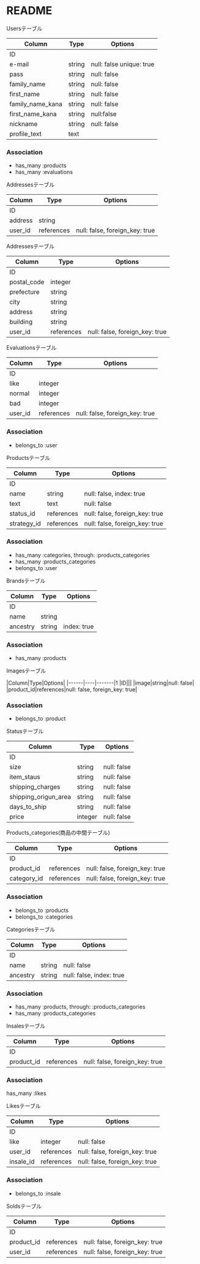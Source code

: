 # README

Usersテーブル

|Column|Type|Options|
|------|----|-------|
|ID|||
|e-mail|string|null: false unique: true|
|pass|string|null: false|
|family_name|string|null: false|
|first_name|string|null: false
|family_name_kana|string|null: false|
|first_name_kana|string|null:false|
|nickname|string|null: false|
|profile_text|text||


### Association
- has_many :products
- has_many :evaluations



Addressesテーブル

|Column|Type|Options|
|------|----|-------|
|ID|||
|address|string||
|user_id|references|null: false, foreign_key: true|



Addressesテーブル

|Column|Type|Options|
|------|----|-------|
|ID|||
|postal_code|integer||
|prefecture|string||
|city|string||
|address|string||
|building|string||
|user_id|references|null: false, foreign_key: true|



Evaluationsテーブル

|Column|Type|Options|
|------|----|-------|
|ID|||
|like|integer||
|normal|integer||
|bad|integer||
|user_id|references|null: false, foreign_key: true|

### Association
- belongs_to :user 



Productsテーブル

|Column|Type|Options|
|------|----|-------|
|ID|||
|name|string|null: false, index: true|
|text|text|null: false|
|status_id|references|null: false, foreign_key: true|
|strategy_id|references|null: false, foreign_key: true|

### Association
- has_many :categories,  through: :products_categories
- has_many :products_categories
- belongs_to :user



Brandsテーブル

|Column|Type|Options|
|------|----|-------|
|​ID|||
|name|string||
|ancestry|string|index: true|

### Association
- has_many :products



Imagesテーブル

|Column|Type|Options|
|------|----|-------|1
|ID|||
|image|string|null: false|
|product_id|references|null: false, foreign_key: true|

### Association
- belongs_to :product


Statusテーブル

|Column|Type|Options|
|------|----|-------|
|ID|||
|size|string|null: false|
|item_staus|string|null: false|
|shipping_charges|string|null: false|
|shipping_origun_area|string|null: false|
|days_to_ship|string|null: false|
|price|integer|null: false|




Products_categories(商品の中間テーブル)

|Column|Type|Options|
|------|----|-------|
|ID|||
|product_id|references|null: false, foreign_key: true|
|category_id|references|null: false, foreign_key: true|

### Association
- belongs_to :products
- belongs_to :categories



Categoriesテーブル

|Column|Type|Options|
|------|----|-------|
|ID|||
|name|string|null: false|
|ancestry|string|null: false, index: true|

### Association
- has_many :products,  through: :products_categories
- has_many :products_categories



Insalesテーブル

|Column|Type|Options|
|------|----|-------|
|ID|||
|product_id|references|null: false, foreign_key: true|

### Association
has_many :likes



Likesテーブル

|Column|Type|Options|
|------|----|-------|
|ID|||
|like|integer|null: false|
|user_id|references|null: false, foreign_key: true|
|insale_id|references|null: false, foreign_key: true|

### Association
- belongs_to :insale



Soldsテーブル

|Column|Type|Options|
|------|----|-------|
|ID|||
|product_id|references|null: false, foreign_key: true|
|user_id|references|null: false, foreign_key: true|